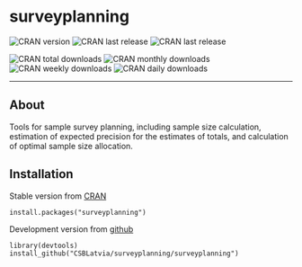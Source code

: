 # surveyplanning

![CRAN version](http://www.r-pkg.org/badges/version/surveyplanning "CRAN version")
![CRAN last release](http://www.r-pkg.org/badges/last-release/surveyplanning "CRAN last release")
![CRAN last release](http://www.r-pkg.org/badges/ago/surveyplanning "CRAN last release")

![CRAN total downloads](http://cranlogs.r-pkg.org/badges/grand-total/surveyplanning "CRAN total downloads")
![CRAN monthly downloads](http://cranlogs.r-pkg.org/badges/surveyplanning "CRAN monthly downloads")
![CRAN weekly downloads](http://cranlogs.r-pkg.org/badges/last-week/surveyplanning "CRAN weekly downloads")
![CRAN daily downloads](http://cranlogs.r-pkg.org/badges/last-day/surveyplanning "CRAN daily downloads")

---

## About

Tools for sample survey planning, including sample size calculation, estimation of expected precision for the estimates of totals, and calculation of optimal sample size allocation.


## Installation

Stable version from [CRAN](https://cran.r-project.org/package=surveyplanning)

    install.packages("surveyplanning")

Development version from [github](https://github.com/CSBLatvia/surveyplanning)

    library(devtools)
    install_github("CSBLatvia/surveyplanning/surveyplanning")
